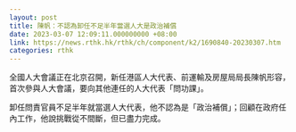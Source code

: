 ```yaml
---
layout: post
title: 陳帆：不認為卸任不足半年當選人大是政治補償
date: 2023-03-07 12:09:11.000000000 +08:00
link: https://news.rthk.hk/rthk/ch/component/k2/1690840-20230307.htm
categories: rthk
---
```


全國人大會議正在北京召開，新任港區人大代表、前運輸及房屋局局長陳帆形容，首次參與人大會議，要向其他連任的人大代表「問功課」。

卸任問責官員不足半年就當選人大代表，他不認為是「政治補償」；回顧在政府任內工作，他說挑戰從不間斷，但已盡力完成。
